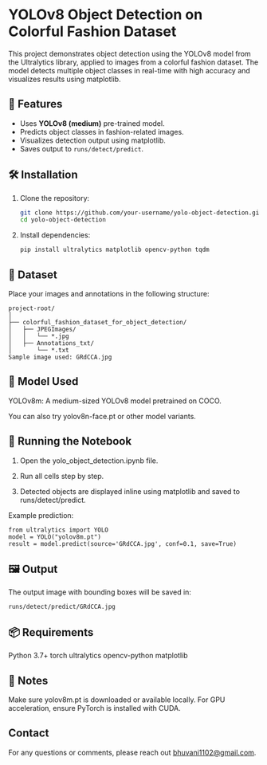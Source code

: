 # YOLOv8 Object Detection on Colorful Fashion Dataset

This project demonstrates object detection using the YOLOv8 model from the Ultralytics library, applied to images from a colorful fashion dataset. The model detects multiple object classes in real-time with high accuracy and visualizes results using matplotlib.

## 🚀 Features

- Uses **YOLOv8 (medium)** pre-trained model.
- Predicts object classes in fashion-related images.
- Visualizes detection output using matplotlib.
- Saves output to `runs/detect/predict`.

## 🛠️ Installation

1. Clone the repository:
   ```bash
   git clone https://github.com/your-username/yolo-object-detection.git
   cd yolo-object-detection
2. Install dependencies:
    ```bash
    pip install ultralytics matplotlib opencv-python tqdm
## 📁 Dataset
Place your images and annotations in the following structure:
    
    project-root/
    │
    ├── colorful_fashion_dataset_for_object_detection/
    │   ├── JPEGImages/
    │   │   └── *.jpg
    │   ├── Annotations_txt/
    │       └── *.txt
    Sample image used: GRdCCA.jpg

## 🧠 Model Used
YOLOv8m: A medium-sized YOLOv8 model pretrained on COCO.

You can also try yolov8n-face.pt or other model variants.

## 🧪 Running the Notebook
1. Open the yolo_object_detection.ipynb file.

2. Run all cells step by step.

3. Detected objects are displayed inline using matplotlib and saved to runs/detect/predict.

Example prediction:

    from ultralytics import YOLO
    model = YOLO("yolov8m.pt")
    result = model.predict(source='GRdCCA.jpg', conf=0.1, save=True)

## 🖼️ Output
The output image with bounding boxes will be saved in:

    runs/detect/predict/GRdCCA.jpg
    
## 📦 Requirements
Python 3.7+
torch
ultralytics
opencv-python
matplotlib

## 📌 Notes
Make sure yolov8m.pt is downloaded or available locally.
For GPU acceleration, ensure PyTorch is installed with CUDA.

## Contact
For any questions or comments, please reach out bhuvani1102@gmail.com.
